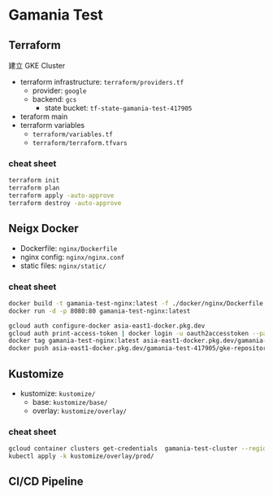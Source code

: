 # Gamania Test

## Terraform

建立 GKE Cluster

* terraform infrastructure: `terraform/providers.tf`
  * provider: `google`
  * backend: `gcs`
    * state bucket: `tf-state-gamania-test-417905`
* teraform main
* terraform variables
  * `terraform/variables.tf`
  * `terraform/terraform.tfvars`

### cheat sheet

```bash
terraform init
terraform plan
terraform apply -auto-approve
terraform destroy -auto-approve
```

## Neigx Docker

* Dockerfile: `nginx/Dockerfile`
* nginx config: `nginx/nginx.conf`
* static files: `nginx/static/`

### cheat sheet

```bash
docker build -t gamania-test-nginx:latest -f ./docker/nginx/Dockerfile .
docker run -d -p 8080:80 gamania-test-nginx:latest

gcloud auth configure-docker asia-east1-docker.pkg.dev
gcloud auth print-access-token | docker login -u oauth2accesstoken --password-stdin https://asia-east1-docker.pkg.dev
docker tag gamania-test-nginx:latest asia-east1-docker.pkg.dev/gamania-test-417905/gke-repository/nginx:v1
docker push asia-east1-docker.pkg.dev/gamania-test-417905/gke-repository/nginx:v1
```

## Kustomize

* kustomize: `kustomize/`
  * base: `kustomize/base/`
  * overlay: `kustomize/overlay/`

### cheat sheet

```bash
gcloud container clusters get-credentials  gamania-test-cluster --region asia-east1
kubectl apply -k kustomize/overlay/prod/
```

## CI/CD Pipeline

